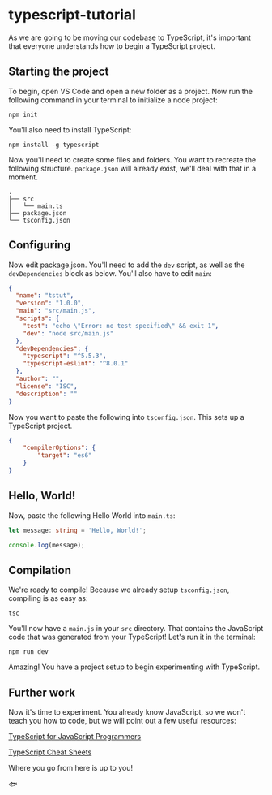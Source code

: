 # typescript-tutorial

As we are going to be moving our codebase to TypeScript, it's important that everyone understands how to begin a TypeScript project.

## Starting the project

To begin, open VS Code and open a new folder as a project. Now run the following command in your terminal to initialize a node project:

```shell
npm init
```

You'll also need to install TypeScript:

```shell
npm install -g typescript
```

Now you'll need to create some files and folders. You want to recreate the following structure. `package.json` will already exist, we'll deal with that in a moment.

```
.
├── src
│   └── main.ts
├── package.json
└── tsconfig.json
```

## Configuring

Now edit package.json. You'll need to add the `dev` script, as well as the `devDependencies` block as below. You'll also have to edit `main`:

```json
{
  "name": "tstut",
  "version": "1.0.0",
  "main": "src/main.js",
  "scripts": {
    "test": "echo \"Error: no test specified\" && exit 1",
    "dev": "node src/main.js"
  },
  "devDependencies": {
    "typescript": "^5.5.3",
    "typescript-eslint": "^8.0.1"
  },
  "author": "",
  "license": "ISC",
  "description": ""
}
```

Now you want to paste the following into `tsconfig.json`. This sets up a TypeScript project.

```json
{
    "compilerOptions": {
        "target": "es6"
    }
}
```

## Hello, World!

Now, paste the following Hello World into `main.ts`:

```ts
let message: string = 'Hello, World!';

console.log(message);
```

## Compilation

We're ready to compile! Because we already setup `tsconfig.json`, compiling is as easy as:

```shell
tsc
```

You'll now have a `main.js` in your `src` directory. That contains the JavaScript code that was generated from your TypeScript! Let's run it in the terminal:

```shell
npm run dev
```

Amazing! You have a project setup to begin experimenting with TypeScript.

## Further work

Now it's time to experiment. You already know JavaScript, so we won't teach you how to code, but we will point out a few useful resources:

[TypeScript for JavaScript Programmers](https://www.typescriptlang.org/docs/handbook/typescript-in-5-minutes.html)

[TypeScript Cheat Sheets](https://www.typescriptlang.org/cheatsheets/)

Where you go from here is up to you!

🐟
